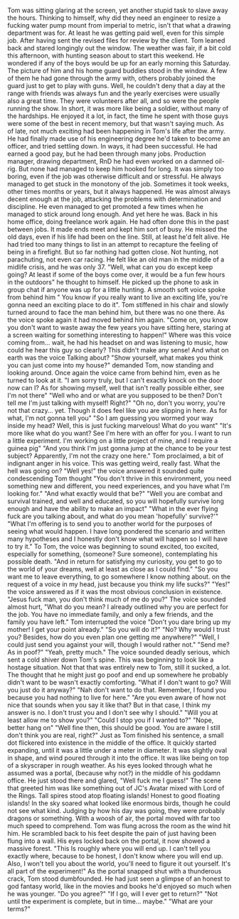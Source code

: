 
Tom was sitting glaring at the screen, yet another stupid task to slave away the hours. Thinking to himself, why did they need an engineer to resize a fucking water pump mount from imperial to metric, isn't that what a drawing department was for. At least he was getting paid well, even for this simple job.
After having sent the revised files for review by the client. Tom leaned back and stared longingly out the window. The weather was fair, if a bit cold this afternoon, with hunting season about to start this weekend. He wondered if any of the boys would be up for an early morning this Saturday.
The picture of him and his home guard buddies stood in the window. A few of them he had gone through the army with, others probably joined the guard just to get to play with guns. Well, he couldn't deny that a day at the range with friends was always fun and the yearly exercises were usually also a great time. They were volunteers after all, and so were the people running the show. In short, it was more like being a soldier, without many of the hardships. He enjoyed it a lot, in fact, the time he spent with those guys were some of the best in recent memory, but that wasn't saying much.
As of late, not much exciting had been happening in Tom's life after the army. He had finally made use of his engineering degree he'd taken to become an officer, and tried settling down. In ways, it had been successful. He had earned a good pay, but he had been through many jobs. Production manager, drawing department, RnD he had even worked on a damned oil-rig. But none had managed to keep him hooked for long. It was simply too boring, even if the job was otherwise difficult and or stressful.
He always managed to get stuck in the monotony of the job. Sometimes it took weeks, other times months or years, but it always happened. He was almost always decent enough at the job, attacking the problems with determination and discipline. He even managed to get promoted a few times when he managed to stick around long enough. And yet here he was. Back in his home office, doing freelance work again. He had often done this in the past between jobs. It made ends meet and kept him sort of busy.
He missed the old days, even if his life had been on the line. Still, at least he'd felt alive. He had tried too many things to list in an attempt to recapture the feeling of being in a firefight. But so far nothing had gotten close. Not hunting, not parachuting, not even car racing. He felt like an old man in the middle of a midlife crisis, and he was only 37. "Well, what can you do except keep going? At least if some of the boys come over, it would be a fun few hours in the outdoors" he thought to himself. He picked up the phone to ask in group chat if anyone was up for a little hunting.
A smooth soft voice spoke from behind him " You know if you really want to live an exciting life, you're gonna need an exciting place to do it". Tom stiffened in his chair and slowly turned around to face the man behind him, but there was no one there. As the voice spoke again it had moved behind him again. "Come on, you know you don't want to waste away the few years you have sitting here, staring at a screen waiting for something interesting to happen!"
Where was this voice coming from... wait, he had his headset on and was listening to music, how could he hear this guy so clearly? This didn't make any sense! And what on earth was the voice Talking about?  "Show yourself, what makes you think you can just come into my house?" demanded Tom, now standing and looking around. Once again the voice came from behind him, even as he turned to look at it. "I am sorry truly, but I can't exactly knock on the door now can I? As for showing myself, well that isn't really possible either, see I'm not there"
"Well who and or what are you supposed to be then? Don't tell me I'm just talking with myself! Right?"
"Oh no, don't you worry, you're not that crazy... yet. Though it does feel like you are slipping in here. As  for what, I'm not gonna tell you"
"So I am guessing you wormed your way inside my head? Well, this is just fucking marvelous! What do you want"
"It's more like what do you want? See I'm here with an offer for you. I want to run a little experiment. I'm working on a little project of mine, and I require a guinea pig"
"And you think I'm just gonna jump at the chance to be your test subject? Apparently, I'm not the crazy one here." Tom proclaimed, a bit of indignant anger in his voice. This was getting weird, really fast. What the hell was going on?
"Well yes!" the voice answered it sounded quite condescending Tom thought "You don't thrive in this environment, you need something new and different, you need experiences, and you have what I'm looking for."
"And what exactly would that be?"
"Well you are combat and survival trained, and well and educated, so you will hopefully survive long enough and have the ability to make an impact"
"What in the ever flying fuck are you talking about, and what do you mean 'hopefully' survive?'"
"What I'm offering is to send you to another world for the purposes of seeing what would happen. I have long pondered the scenario and written many hypotheses and I honestly don't know what will happen so I will have to try it."
To Tom, the voice was beginning to sound excited, too excited, especially for something, (someone? Sure someone), contemplating his possible death.
"And in return for satisfying my curiosity, you get to go to the world of your dreams, well at least as close as I could find."
"So you want me to leave everything, to go somewhere I know nothing about. on the request of a voice in my head, just because you think my life sucks?"
"Yes!" the voice answered as if it was the most obvious conclusion in existence.
"Jesus fuck man, you don't think much of me do you?"
The voice sounded almost hurt, "What do you mean? I already outlined why you are perfect for the job. You have no immediate family, and only a few friends, and the family you have left." Tom interrupted the voice "Don't you dare bring up my mother! I get your point already."
"So you will do it?"
"No? Why would I trust you? Besides, how do you even plan one getting me anywhere?"
"Well, I could just send you against your will, though I would rather not."
"Send me? As in poof?"
"Yeah, pretty much." The voice sounded deadly serious, which sent a cold shiver down Tom's spine. This was beginning to look like a hostage situation. Not that that was entirely new to Tom, still it sucked, a lot. The thought that he might just go poof and end up somewhere he probably didn't want to be wasn't exactly comforting.
"What if I don't want to go? Will you just do it anyway?"
"Nah don't want to do that. Remember, I found you because you had nothing to live for here."
"Are you even aware of how not nice that sounds when you say it like that? But in that case, I think my answer is no. I don't trust you and I don't see why I should."
"Will you at least allow me to show you?"
"Could I stop you if I wanted to?"
"Nope, better hang on"
"Well fine then, this should be good. You are aware I still don't think you are real, right?" Just as Tom finished his sentence, a small dot flickered into existence in the middle of the office. It quickly started expanding, until it was a little under a meter in diameter. It was slightly oval in shape, and wind poured through it into the office. It was like being on top of a skyscraper in rough weather. As his eyes looked through what he assumed was a portal, (because why not?) in the middle of his goddamn office. He just stood there and glared, "Well fuck me I guess!"
The scene that greeted him was like something out of JC's Avatar mixed with Lord of the Rings. Tall spires stood atop floating islands! Honest to good floating islands! In the sky soared what looked like enormous birds, though he could not see what kind. Judging by how his day was going, they were probably dragons or something. With a woosh of air, the portal moved with far too much speed to comprehend. Tom was flung across the room as the wind hit him. He scrambled back to his feet despite the pain of just having been flung into a wall. His eyes locked back on the portal, it now showed a massive forest.
"This Is roughly where you will end up. I can't tell you exactly where, because to be honest, I don't know where you will end up. Also, I won't tell you about the world, you'll need to figure it out yourself. It's all part of the experiment!"
As the portal snapped shut with a thunderous crack, Tom stood dumbfounded. He had just seen a glimpse of an honest to god fantasy world, like in the movies and books he'd enjoyed so much when he was younger.
"Do you agree?"
"If I go, will I ever get to return?"
"Not until the experiment is complete, but in time... maybe."
"What are your terms?"